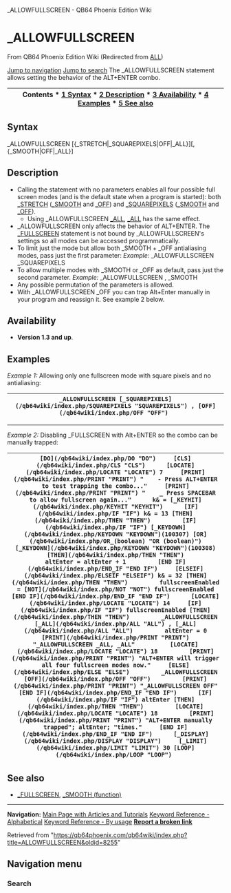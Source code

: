 


\_ALLOWFULLSCREEN - QB64 Phoenix Edition Wiki








# \_ALLOWFULLSCREEN



From QB64 Phoenix Edition Wiki
(Redirected from [ALL](/qb64wiki/index.php?title=ALL&redirect=no "ALL"))


[Jump to navigation](#mw-head)
[Jump to search](#searchInput)
The \_ALLOWFULLSCREEN statement allows setting the behavior of the ALT+ENTER combo.


  






| Contents * [1 Syntax](#Syntax) * [2 Description](#Description) * [3 Availability](#Availability) * [4 Examples](#Examples) * [5 See also](#See_also) |
| --- |


## Syntax


\_ALLOWFULLSCREEN [{\_STRETCH|\_SQUAREPIXELS|OFF|\_ALL}][, {\_SMOOTH|OFF|\_ALL}]
  




## Description


* Calling the statement with no parameters enables all four possible full screen modes (and is the default state when a program is started): both [\_STRETCH](/qb64wiki/index.php/STRETCH "STRETCH") ([\_SMOOTH](/qb64wiki/index.php/SMOOTH "SMOOTH") and [\_OFF](/qb64wiki/index.php/OFF "OFF")) and [\_SQUAREPIXELS](/qb64wiki/index.php/SQUAREPIXELS "SQUAREPIXELS") ([\_SMOOTH](/qb64wiki/index.php/SMOOTH "SMOOTH") and [\_OFF](/qb64wiki/index.php/OFF "OFF")).
	+ Using \_ALLOWFULLSCREEN [\_ALL](/qb64wiki/index.php/ALL "ALL"), [\_ALL](/qb64wiki/index.php/ALL "ALL") has the same effect.
* \_ALLOWFULLSCREEN only affects the behavior of ALT+ENTER. The [\_FULLSCREEN](/qb64wiki/index.php/FULLSCREEN "FULLSCREEN") statement is not bound by \_ALLOWFULLSCREEN's settings so all modes can be accessed programmatically.
* To limit just the mode but allow both \_SMOOTH + \_OFF antialiasing modes, pass just the first parameter: *Example:* \_ALLOWFULLSCREEN \_SQUAREPIXELS
* To allow multiple modes with \_SMOOTH or \_OFF as default, pass just the second parameter. *Example:* \_ALLOWFULLSCREEN , \_SMOOTH
* Any possible permutation of the parameters is allowed.
* With \_ALLOWFULLSCREEN \_OFF you can trap Alt+Enter manually in your program and reassign it. See example 2 below.


  




## Availability


* **Version 1.3 and up**.


  




## Examples


*Example 1:* Allowing only one fullscreen mode with square pixels and no antialiasing:





| ``` _ALLOWFULLSCREEN [_SQUAREPIXELS](/qb64wiki/index.php/SQUAREPIXELS "SQUAREPIXELS") , [OFF](/qb64wiki/index.php/OFF "OFF")  ``` |
| --- |




---


*Example 2:* Disabling \_FULLSCREEN with Alt+ENTER so the combo can be manually trapped:





| ``` [DO](/qb64wiki/index.php/DO "DO")     [CLS](/qb64wiki/index.php/CLS "CLS")      [LOCATE](/qb64wiki/index.php/LOCATE "LOCATE") 7     [PRINT](/qb64wiki/index.php/PRINT "PRINT") "    - Press ALT+ENTER to test trapping the combo..."     [PRINT](/qb64wiki/index.php/PRINT "PRINT") "    _ Press SPACEBAR to allow fullscreen again..."      k& = [_KEYHIT](/qb64wiki/index.php/KEYHIT "KEYHIT")      [IF](/qb64wiki/index.php/IF "IF") k& = 13 [THEN](/qb64wiki/index.php/THEN "THEN")         [IF](/qb64wiki/index.php/IF "IF") [_KEYDOWN](/qb64wiki/index.php/KEYDOWN "KEYDOWN")(100307) [OR](/qb64wiki/index.php/OR_(boolean) "OR (boolean)") [_KEYDOWN](/qb64wiki/index.php/KEYDOWN "KEYDOWN")(100308) [THEN](/qb64wiki/index.php/THEN "THEN")             altEnter = altEnter + 1         [END IF](/qb64wiki/index.php/END_IF "END IF")     [ELSEIF](/qb64wiki/index.php/ELSEIF "ELSEIF") k& = 32 [THEN](/qb64wiki/index.php/THEN "THEN")         fullscreenEnabled = [NOT](/qb64wiki/index.php/NOT "NOT") fullscreenEnabled     [END IF](/qb64wiki/index.php/END_IF "END IF")      [LOCATE](/qb64wiki/index.php/LOCATE "LOCATE") 14     [IF](/qb64wiki/index.php/IF "IF") fullscreenEnabled [THEN](/qb64wiki/index.php/THEN "THEN")         _ALLOWFULLSCREEN [_ALL](/qb64wiki/index.php/ALL "ALL") , [_ALL](/qb64wiki/index.php/ALL "ALL")         altEnter = 0         [PRINT](/qb64wiki/index.php/PRINT "PRINT") "_ALLOWFULLSCREEN _ALL, _ALL"          [LOCATE](/qb64wiki/index.php/LOCATE "LOCATE") 18         [PRINT](/qb64wiki/index.php/PRINT "PRINT") "ALT+ENTER will trigger all four fullscreen modes now."     [ELSE](/qb64wiki/index.php/ELSE "ELSE")         _ALLOWFULLSCREEN [OFF](/qb64wiki/index.php/OFF "OFF")         [PRINT](/qb64wiki/index.php/PRINT "PRINT") "_ALLOWFULLSCREEN OFF"     [END IF](/qb64wiki/index.php/END_IF "END IF")      [IF](/qb64wiki/index.php/IF "IF") altEnter [THEN](/qb64wiki/index.php/THEN "THEN")         [LOCATE](/qb64wiki/index.php/LOCATE "LOCATE") 18         [PRINT](/qb64wiki/index.php/PRINT "PRINT") "ALT+ENTER manually trapped"; altEnter; "times."     [END IF](/qb64wiki/index.php/END_IF "END IF")      [_DISPLAY](/qb64wiki/index.php/DISPLAY "DISPLAY")     [_LIMIT](/qb64wiki/index.php/LIMIT "LIMIT") 30 [LOOP](/qb64wiki/index.php/LOOP "LOOP")  ``` |
| --- |


  




## See also


* [\_FULLSCREEN](/qb64wiki/index.php/FULLSCREEN "FULLSCREEN"), [\_SMOOTH (function)](/qb64wiki/index.php/SMOOTH_(function) "SMOOTH (function)")


  






---


**Navigation:**
[Main Page with Articles and Tutorials](/qb64wiki/index.php/Main_Page "Main Page")
[Keyword Reference - Alphabetical](/qb64wiki/index.php/Keyword_Reference_-_Alphabetical "Keyword Reference - Alphabetical")
[Keyword Reference - By usage](/qb64wiki/index.php/Keyword_Reference_-_By_usage "Keyword Reference - By usage")
**[Report a broken link](https://qb64phoenix.com/forum/showthread.php?tid=2800)**  





Retrieved from "<https://qb64phoenix.com/qb64wiki/index.php?title=ALLOWFULLSCREEN&oldid=8255>"




## Navigation menu








### Search





















